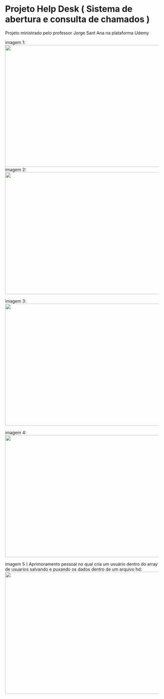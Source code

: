 # Projeto Help Desk ( Sistema de abertura e consulta de chamados )

<a>Projeto ministrado pelo professor Jorge Sant Ana na plataforma Udemy</a>

imagem 1:
<img src="https://uploaddeimagens.com.br/images/003/538/867/original/login.png?1637093440" width="900px" height="400">
<br/>
imagem 2:
<img src="https://uploaddeimagens.com.br/imagens/wU9QB8o" width="900px" height="400">

imagem 3:
<img src="https://uploaddeimagens.com.br/imagens/Rev0JkE" width="900px" height="400">

imagem 4:
<img src="https://uploaddeimagens.com.br/imagens/eADltxg" width="900px" height="400">

imagem 5 ( Aprimoramento pessoal no qual cria um usuário dentro do array de usuarios salvando e puxando os dados dentro de um arquivo hd:
<img src="https://uploaddeimagens.com.br/imagens/m1S4vAE" width="900px" height="400">
